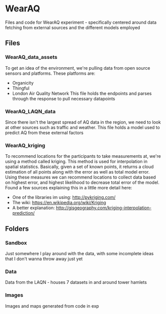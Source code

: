 # WearAQ
Files and code for WearAQ experiment - specifically centered around data fetching from external sources and the different models employed

## Files
### WearAQ_data_assets
To get an idea of the environment, we're pulling data from open source sensors and platforms. These platforms are:
- Organicity
- Thingful
- London Air Quality Network
This file holds the endpoints and parses through the response to pull necessary datapoints

### WearAQ_LAQN_data
Since there isn't the largest spread of AQ data in the region, we need to look at other sources such as traffic and weather. This file holds a model used to predict AQ from these external factors

### WearAQ_kriging
To recommend locations for the participants to take measurements at, we're using a method called kriging. This method is used for interpolation in spatial statistics. Basically, given a set of known points, it returns a cloud estimation of all points along with the error as well as total model error. Using these measures we can recommend locations to collect data based on highest error, and highest likelihood to decrease total error of the model.
Found a few sources explaining this in a little more detail here:
- One of the libraries im using: http://pykriging.com/
- The wiki: https://en.wikipedia.org/wiki/Kriging
- A better explanation: http://gisgeography.com/kriging-interpolation-prediction/


## Folders
### Sandbox
Just somewhere I play around with the data, with some incomplete ideas that I don't wanna throw away just yet

### Data
Data from the LAQN - houses 7 datasets in and around tower hamlets

### Images
Images and maps generated from code in exp

